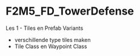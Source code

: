 # F2M5_FD_TowerDefense

Les 1 - Tiles en Prefab Variants
  - verschillende type tiles maken
  - Tile Class en Waypoint Class
